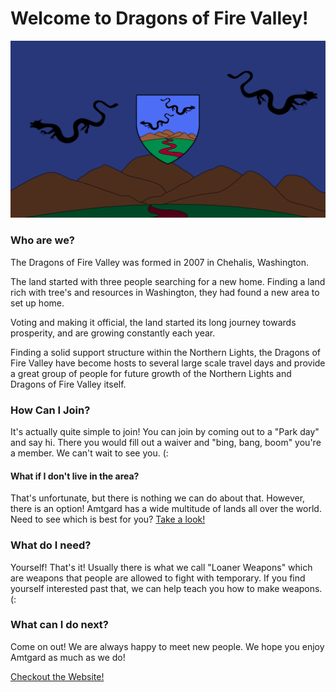 # Welcome to Dragons of Fire Valley!

![Dragons of Fire Valley](/Assets/DFVWallpaper.png)

### Who are we?
The Dragons of Fire Valley was formed in 2007 in Chehalis, Washington.
		
The land started with three people searching for a new home. Finding a land rich with tree's and resources in Washington, they had found a new area to set up home.
		
Voting and making it official, the land started its long journey towards prosperity, and are growing constantly each year.
		
Finding a solid support structure within the Northern Lights, the Dragons of Fire Valley have become hosts to several large scale travel days and provide a great group of people for future growth of the Northern Lights and Dragons of Fire Valley itself.<br />
		
### How Can I Join?
		
It's actually quite simple to join! You can join by coming out to a "Park day" and say hi. There you would fill out a waiver and "bing, bang, boom" you're a member. We can't wait to see you. &lpar;:

#### What if I don't live in the area?
		
That's unfortunate, but there is nothing we can do about that. However, there is an option! Amtgard has a wide multitude of lands all over the world. Need to see which is best for you? [Take a look!](https://ork.amtgard.com/orkui/index.php?Route=Atlas)
		
### What do I need?
		
Yourself! That's it! Usually there is what we call "Loaner Weapons" which are weapons that people are allowed to fight with temporary. If you find yourself interested past that, we can help teach you how to make weapons. &lpar;:

### What can I do next?
		
Come on out! We are always happy to meet new people. We hope you enjoy Amtgard as much as we do!

[Checkout the Website!](https://dragonsoffirevalley.github.io/)
